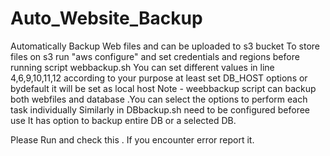 # Auto_Website_Backup
Automatically Backup Web files and can be uploaded to s3 bucket
To store files on s3 run "aws configure" and set credentials and regions before running script webbackup.sh
You can set different values in line 4,6,9,10,11,12 according to your purpose at least set DB_HOST options or bydefault it will be set as local host
Note - weebbackup script can backup both webfiles and database .You can select the options to perform each task individually
Similarly in DBbackup.sh need to be configured beforee use
It has option to backup entire DB or a selected DB.

Please Run and check this . If you encounter error report it.
